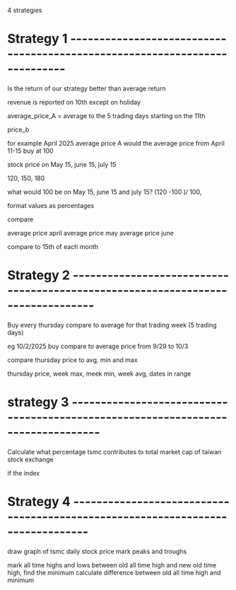4 strategies

# Strategy 1 ---------------------------------------------------------------------------

Is the return of our strategy better than average return

revenue is reported on 10th except on holiday

average_price_A = average to the 5 trading days starting on the 11th

price_b

for example April 2025
average price A would the average price from April 11-15
buy at 100

stock price on May 15, june 15, july 15

120, 150, 180

what would 100 be on May 15, june 15 and july 15? 
(120 -100 )/ 100, 

format values as percentages


compare 

average price april
average price may
average price june


compare to 15th of each month

# Strategy 2 --------------------------------------------------------------------------------
Buy every thursday
compare to average for that trading week (5 trading days)


eg 10/2/2025 buy 
compare to average price from 9/29 to 10/3

compare thursday price to avg, min and max 

thursday price, week max, meek min, week avg, dates in range

# strategy 3 ---------------------------------------------------------------------------------
Calculate what percentage tsmc contributes to total market cap of taiwan stock exchange

if the index 


# Strategy 4 -------------------------------------------------------------------------------
draw graph of tsmc daily stock price
mark peaks and troughs 


mark all time highs and lows
between old all time high and new old time high, find the minimum
calculate difference between old all time high and minimum

